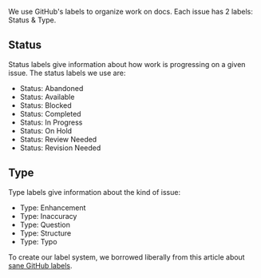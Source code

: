 We use GitHub's labels to organize work on docs. Each issue has 2 labels: Status & Type.

## Status
Status labels give information about how work is progressing on a given issue. The status labels we use are:

- Status: Abandoned
- Status: Available
- Status: Blocked
- Status: Completed
- Status: In Progress
- Status: On Hold
- Status: Review Needed
- Status: Revision Needed

## Type
Type labels give information about the kind of issue:

- Type: Enhancement
- Type: Inaccuracy
- Type: Question
- Type: Structure
- Type: Typo

To create our label system, we borrowed liberally from this article about [sane GitHub labels](https://medium.com/@dave_lunny/sane-github-labels-c5d2e6004b63#.c2sqrwkkg).